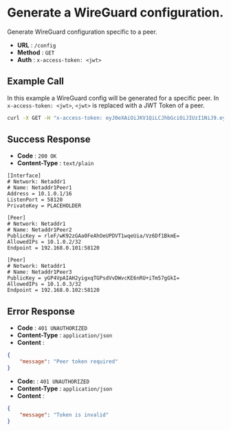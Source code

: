 # Generate a WireGuard configuration.
Generate WireGuard configuration specific to a peer.

- **URL** : `/config`
- **Method** : `GET`
- **Auth** : `x-access-token: <jwt>`

## Example Call
In this example a WireGuard config will be generated for a specific peer. In `x-access-token: <jwt>`, `<jwt>` is replaced with a JWT Token of a peer.

```sh
curl -X GET -H "x-access-token: eyJ0eXAiOiJKV1QiLCJhbGciOiJIUzI1NiJ9.eyJpZCI6MSwiZXhwIjoxNjE2ODQ2MTk5LjY2OTg4MTZ9.CMUrx135QNlUH0NsKO8rXg724dcQjhHPuPyptBwxP4U" http://wgmeshapi/api/config
```

## Success Response
- **Code** : `200 OK`
- **Content-Type** : `text/plain`

```
[Interface]
# Network: Netaddr1
# Name: Netaddr1Peer1
Address = 10.1.0.1/16
ListenPort = 58120
PrivateKey = PLACEHOLDER

[Peer]
# Network: Netaddr1
# Name: Netaddr1Peer2
PublicKey = rleF/wK92zGAa0FeAhOeUPDVT1wqeUia/Vz6Df1BkmE=
AllowedIPs = 10.1.0.2/32
Endpoint = 192.168.0.101:58120

[Peer]
# Network: Netaddr1
# Name: Netaddr1Peer3
PublicKey = yGP4VpAIAH2yigxqTGPsdVvDWvcKE6nRU+iTm57gGkI=
AllowedIPs = 10.1.0.3/32
Endpoint = 192.168.0.102:58120
```

## Error Response
- **Code** : `401 UNAUTHORIZED`
- **Content-Type** : `application/json`
- **Content** :

```json
{
    "message": "Peer token required"
}
```

- **Code:** : `401 UNAUTHORIZED`
- **Content-Type** : `application/json`
- **Content** :

```json
{
    "message": "Token is invalid"
}
```
